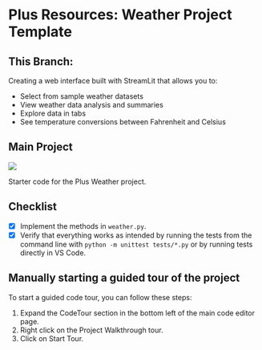 # Plus Resources: Weather Project Template

## This Branch:

Creating a web interface built with StreamLit that allows you to:
- Select from sample weather datasets
- View weather data analysis and summaries
- Explore data in tabs
- See temperature conversions between Fahrenheit and Celsius

## Main Project 
<!-- See https://stackoverflow.com/questions/60193771/a-badge-in-github-template-repository-that-will-refer-to-clones-build-status-n -->
<!-- Use relative link so that this badge refers to the "cloned" repo and not this tempate repo -->
![](../../workflows/Tests/badge.svg)

Starter code for the Plus Weather project.

## Checklist

- [X] Implement the methods in `weather.py`.
- [X] Verify that everything works as intended by running the tests from the command line with
`python -m unittest tests/*.py` or by running tests directly in VS Code.

## Manually starting a guided tour of the project

To start a guided code tour, you can follow these steps:

1. Expand the CodeTour section in the bottom left of the main code editor page.
2. Right click on the Project Walkthrough tour.
3. Click on Start Tour.